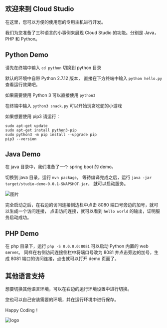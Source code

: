 ## 欢迎来到 Cloud Studio

在这里，您可以方便的使用您的专用主机进行开发。

我们为您准备了三种语言的小事例来展现 Cloud Studio 的功能。分别是 Java， PHP 和 Python。

## Python Demo

请先在终端中输入 `cd python` 切换到 python 目录

默认的环境中自带 Python 2.7.12 版本，
直接在下方终端中输入 `python hello.py` 查看运行效果吧。

如果需要使用 Python 3 可以直接使用 `python3`

在终端中输入 `python3 snack.py` 可以开始玩贪吃蛇的小游戏

如果想要使用 pip3 请运行：

```
sudo apt-get update
sudo apt-get install python3-pip
sudo python3 -m pip install --upgrade pip
pip3 --version
```

## Java Demo

在 java 目录中，我们准备了一个 spring boot 的 demo。

切换到 java 目录，运行 `mvn package`，
等待编译完成之后，运行 `java -jar target/studio-demo-0.0.1-SNAPSHOT.jar`，
就可以启动服务。

![图片](https://dn-coding-net-production-pp.qbox.me/62177c52-3f04-45f4-9f46-260e47efdcdb.jpeg)

完全启动之后，在右边的访问连接侧边栏中点击 8080 端口号旁边的加号，就可以生成一个访问连接，
点击访问连接，就可以看到 `hello world` 的输出，证明服务启动成功。

## PHP Demo

在 php 目录下，运行 `php -S 0.0.0.0:8081` 可以启动 Python 内置的 web server。
同样在右侧访问连接侧栏中将端口号改为 8081 并点击旁边的加号，生成 8081 端口的访问连接，点击就可以打开 demo 页面了。

## 其他语言支持

想要切换其他语言环境，可以在右边的运行环境设置中进行切换。

您也可以自己安装需要的环境，并在运行环境中进行保存。





Happy Coding！

![logo](https://dn-coding-net-production-pp.qbox.me/0905c8a9-5b33-4819-83d4-3cd0528b0c86.png)
